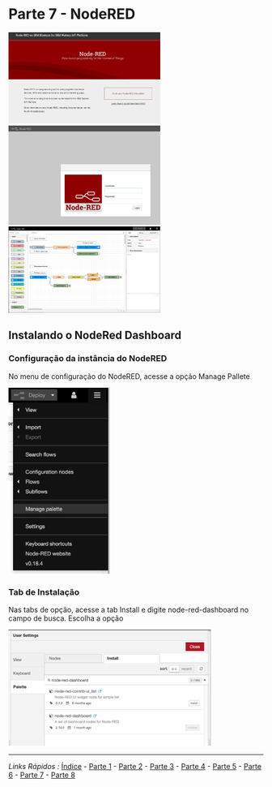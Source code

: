 # Parte 7 - NodeRED

<img src="https://github.com/cesariojr/iotmeetup/blob/master/content/nodered01.png" width="300">

<img src="https://github.com/cesariojr/iotmeetup/blob/master/content/nodered02.png" width="300">

<img src="https://github.com/cesariojr/iotmeetup/blob/master/content/nodered03.png" width="300">

## Instalando o NodeRed Dashboard

### Configuração da instância do NodeRED

No menu de configuração do NodeRED, acesse a opção Manage Pallete

<img src="https://github.com/cesariojr/iotmeetup/blob/master/content/nodered04.png" width="200">

### Tab de Instalação

Nas tabs de opção, acesse a tab Install e digite node-red-dashboard no campo de busca. Escolha a opção

<img src="https://github.com/cesariojr/iotmeetup/blob/master/content/nodered05.png" width="400">

***
*Links Rápidos :*
[Índice](https://github.com/cesariojr/iotmeetup/) - [Parte 1](/content/intro.md) - [Parte 2](/content/prereq.md) - [Parte 3](/content/boilerplate.md) - [Parte 4](/content/platform.md) - [Parte 5](/content/device.md) - [Parte 6](/content/view.md) - [Parte 7](/content/nodered.md) - [Parte 8](/content/next.md)
